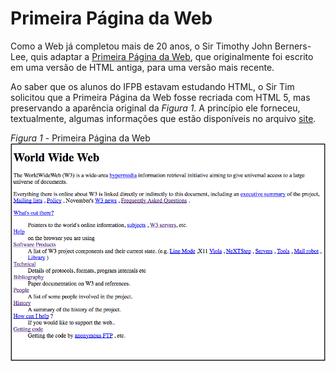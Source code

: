 # Primeira Página da Web

Como a Web já completou mais de 20 anos, o Sir Timothy John Berners-Lee, quis adaptar a [Primeira Página da Web](http://info.cern.ch/hypertext/WWW/TheProject.html), que originalmente foi escrito em uma versão de HTML antiga, para uma versão mais recente.

Ao saber que os alunos do IFPB estavam estudando HTML, o Sir Tim solicitou que a Primeira Página da Web fosse recriada com HTML 5, mas preservando a aparência original da *Figura 1*. A princípio ele forneceu, textualmente, algumas informações que estão disponíveis no arquivo [site](site.zip).

*Figura 1* - Primeira Página da Web
![Layout Curriculum](screen.png)

